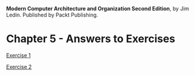 __Modern Computer Architecture and Organization Second Edition__, by Jim Ledin. Published by Packt Publishing.
# Chapter 5 - Answers to Exercises

[Exercise 1](Ex__1_bios_info.md)

[Exercise 2](Ex__2_process_pid.md)
